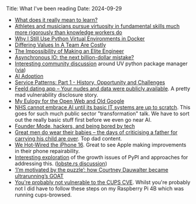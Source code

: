 Title: What I've been reading
Date: 2024-09-29

- [What does it really mean to learn?](https://www.newyorker.com/culture/open-questions/what-does-it-really-mean-to-learn)
- [Athletes and musicians pursue virtuosity in fundamental skills much more rigorously than knowledge workers do](https://notes.andymatuschak.org/zBmSSpM1WfFDehxNCBcqSZp?stackedNotes=zMX9Lfuz8sGfDUivWZcyWT)
- [Why I Still Use Python Virtual Environments in Docker](https://hynek.me/articles/docker-virtualenv/)
- [Differing Values In A Team Are Costly](https://rtpg.co/2024/08/31/cost-of-a-values-gap/)
- [The Impossibility of Making an Elite Engineer](https://tidyfirst.substack.com/p/the-impossibility-of-making-an-elite)
- [Asynchronous IO: the next billion-dollar mistake?](https://yorickpeterse.com/articles/asynchronous-io-the-next-billion-dollar-mistake/)
- [Interesting community discussion](https://social.jacobian.org/@jacob/113091418140504394) around UV python package manager ([via](https://simonwillison.net/2024/Sep/8/uv-under-discussion-on-mastodon/#atom-everything))
- [AI Adoption](https://connectedbydata.org/blog/2024/08/18/ai-adoption)
- [Service Patterns: Part 1 - History, Opportunity and Challenges](https://medium.com/share-reuse/service-patterns-part-1-history-opportunity-and-challenges-bfd3989a845a)
- [Feeld dating app – Your nudes and data were publicly available](https://fortbridge.co.uk/research/feeld-dating-app-nudes-data-publicly-available/). A pretty mad vulnerability disclosure story.
- [My Eulogy for the Open Web and Old Google](https://cdibona.substack.com/p/my-eulogy-for-the-open-web-and-old)
- [NHS cannot embrace AI until its basic IT systems are up to scratch](https://www.theguardian.com/society/2024/sep/15/nhs-cannot-embrace-ai-until-its-basic-it-systems-are-up-to-scratch). This goes for such much public sector "transformation" talk. 
We have to sort out the really basic stuff first before we even go near AI.
- [Founder Mode, hackers, and being bored by tech](https://ianbetteridge.com/2024/09/14/founder-mode-hackers-and-being-bored-by-tech/)
- [Great men do wear their babies – the days of criticising a father for carrying his child are over](https://www.theguardian.com/commentisfree/2024/sep/19/great-men-babies-criticising-father-carrying-slings). Top dad content.
- [We Hot-Wired the iPhone 16](https://www.ifixit.com/News/100352/we-hot-wired-the-iphone-16). Great to see Apple making improvements in their phone repairability.
- [Interesting exploration](https://kristoff.it/blog/python-training-wheels/) of the growth issues of PyPI and approaches for addressing this. ([lobste.rs discussion](https://lobste.rs/s/vqfcvb/python_package_index_should_get_rid_its))
- [‘I’m motivated by the puzzle’: how Courtney Dauwalter became ultrarunning’s GOAT](https://www.theguardian.com/sport/2024/sep/25/courtney-dauwalter-ultrarunner-greatest)
- [You're probably not vulnerable to the CUPS CVE](https://xeiaso.net/notes/2024/cups-cve/). Whilst you're probably not I did have to follow these steps on my Raspberry Pi 4B which was running cups-browsed.


